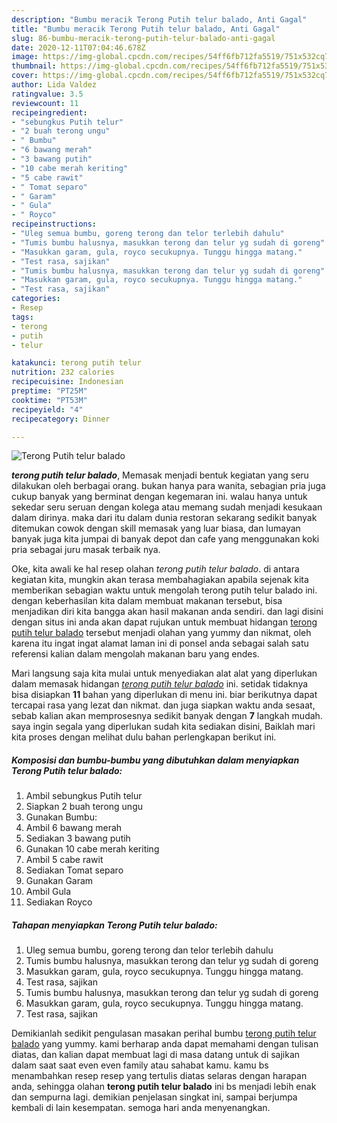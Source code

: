 ```yaml
---
description: "Bumbu meracik Terong Putih telur balado, Anti Gagal"
title: "Bumbu meracik Terong Putih telur balado, Anti Gagal"
slug: 86-bumbu-meracik-terong-putih-telur-balado-anti-gagal
date: 2020-12-11T07:04:46.678Z
image: https://img-global.cpcdn.com/recipes/54ff6fb712fa5519/751x532cq70/terong-putih-telur-balado-foto-resep-utama.jpg
thumbnail: https://img-global.cpcdn.com/recipes/54ff6fb712fa5519/751x532cq70/terong-putih-telur-balado-foto-resep-utama.jpg
cover: https://img-global.cpcdn.com/recipes/54ff6fb712fa5519/751x532cq70/terong-putih-telur-balado-foto-resep-utama.jpg
author: Lida Valdez
ratingvalue: 3.5
reviewcount: 11
recipeingredient:
- "sebungkus Putih telur"
- "2 buah terong ungu"
- " Bumbu"
- "6 bawang merah"
- "3 bawang putih"
- "10 cabe merah keriting"
- "5 cabe rawit"
- " Tomat separo"
- " Garam"
- " Gula"
- " Royco"
recipeinstructions:
- "Uleg semua bumbu, goreng terong dan telor terlebih dahulu"
- "Tumis bumbu halusnya, masukkan terong dan telur yg sudah di goreng"
- "Masukkan garam, gula, royco secukupnya. Tunggu hingga matang."
- "Test rasa, sajikan"
- "Tumis bumbu halusnya, masukkan terong dan telur yg sudah di goreng"
- "Masukkan garam, gula, royco secukupnya. Tunggu hingga matang."
- "Test rasa, sajikan"
categories:
- Resep
tags:
- terong
- putih
- telur

katakunci: terong putih telur 
nutrition: 232 calories
recipecuisine: Indonesian
preptime: "PT25M"
cooktime: "PT53M"
recipeyield: "4"
recipecategory: Dinner

---
```



![Terong Putih telur balado](https://img-global.cpcdn.com/recipes/54ff6fb712fa5519/751x532cq70/terong-putih-telur-balado-foto-resep-utama.jpg)

<b><i>terong putih telur balado</i></b>, Memasak menjadi bentuk kegiatan yang seru dilakukan oleh berbagai orang. bukan hanya para wanita, sebagian pria juga cukup banyak yang berminat dengan kegemaran ini. walau hanya untuk sekedar seru seruan dengan kolega atau memang sudah menjadi kesukaan dalam dirinya. maka dari itu dalam dunia restoran sekarang sedikit banyak ditemukan cowok dengan skill memasak yang luar biasa, dan lumayan banyak juga kita jumpai di banyak depot dan cafe yang menggunakan koki pria sebagai juru masak terbaik nya.



Oke, kita awali ke hal resep olahan <i>terong putih telur balado</i>. di antara kegiatan kita, mungkin akan terasa membahagiakan apabila sejenak kita memberikan sebagian waktu untuk mengolah terong putih telur balado ini. dengan keberhasilan kita dalam membuat makanan tersebut, bisa menjadikan diri kita bangga akan hasil makanan anda sendiri. dan lagi disini dengan situs ini anda akan dapat rujukan untuk membuat hidangan <u>terong putih telur balado</u> tersebut menjadi olahan yang yummy dan nikmat, oleh karena itu ingat ingat alamat laman ini di ponsel anda sebagai salah satu referensi kalian dalam mengolah makanan baru yang endes.


Mari langsung saja kita mulai untuk menyediakan alat alat yang diperlukan dalam memasak hidangan <u><i>terong putih telur balado</i></u> ini. setidak tidaknya bisa disiapkan <b>11</b> bahan yang diperlukan di menu ini. biar berikutnya dapat tercapai rasa yang lezat dan nikmat. dan juga siapkan waktu anda sesaat, sebab kalian akan memprosesnya sedikit banyak dengan <b>7</b> langkah mudah. saya ingin segala yang diperlukan sudah kita sediakan disini, Baiklah mari kita proses dengan melihat dulu bahan perlengkapan berikut ini.

<!--inarticleads1-->

##### Komposisi dan bumbu-bumbu yang dibutuhkan dalam menyiapkan Terong Putih telur balado:

1. Ambil sebungkus Putih telur
1. Siapkan 2 buah terong ungu
1. Gunakan  Bumbu:
1. Ambil 6 bawang merah
1. Sediakan 3 bawang putih
1. Gunakan 10 cabe merah keriting
1. Ambil 5 cabe rawit
1. Sediakan  Tomat separo
1. Gunakan  Garam
1. Ambil  Gula
1. Sediakan  Royco




<!--inarticleads2-->

##### Tahapan menyiapkan Terong Putih telur balado:

1. Uleg semua bumbu, goreng terong dan telor terlebih dahulu
1. Tumis bumbu halusnya, masukkan terong dan telur yg sudah di goreng
1. Masukkan garam, gula, royco secukupnya. Tunggu hingga matang.
1. Test rasa, sajikan
1. Tumis bumbu halusnya, masukkan terong dan telur yg sudah di goreng
1. Masukkan garam, gula, royco secukupnya. Tunggu hingga matang.
1. Test rasa, sajikan




Demikianlah sedikit pengulasan masakan perihal bumbu <u>terong putih telur balado</u> yang yummy. kami berharap anda dapat memahami dengan tulisan diatas, dan kalian dapat membuat lagi di masa datang untuk di sajikan dalam saat saat even even family atau sahabat kamu. kamu bs menambahkan resep resep yang tertulis diatas selaras dengan harapan anda, sehingga olahan <b>terong putih telur balado</b> ini bs menjadi lebih enak dan sempurna lagi. demikian penjelasan singkat ini, sampai berjumpa kembali di lain kesempatan. semoga hari anda menyenangkan.
